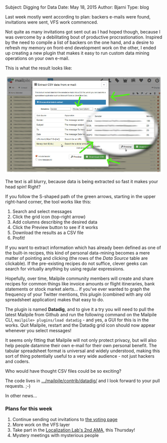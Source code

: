 Subject: Digging for Data
Date: May 18, 2015
Author: Bjarni
Type: blog

Last week mostly went according to plan: backers e-mails were found,
invitations were sent, VFS work commenced.

Not quite as many invitations got sent out as I had hoped though,
because I was overcome by a debilitating bout of productive
procrastionation. Inspired by the need to compile a list of backers on
the one hand, and a desire to refresh my memory on front-end development
work on the other, I ended up creating a new plugin that makes it easy
to run custom data mining operations on your own e-mail.

This is what the result looks like:

<img src="/files/2015-05-Datadig-Demo.jpg" border="0">

The text is all blurry, because data is being extracted so fast it
makes your head spin! Right?

If you follow the S-shaped path of the green arrows, starting in the
upper right-hand corner, the tool works like this:

1. Search and select messages
2. Click the grid icon (top-right arrow)
3. Add columns describing the desired data
4. Click the Preview button to see if it works
5. Download the results as a CSV file
6. Profit!

If you want to extract information which has already been defined as one
of the built-in recipes, this kind of personal data-mining becomes a
mere matter of pointing and clicking (the rows of the *Data Source*
table are clickable). If the pre-existing recipes do not suffice, clever
geeks can search for virtually anything by using regular expressions.

Hopefully, over time, Mailpile community members will create and share
recipes for common things like invoice amounts or flight itineraries,
bank statements or stock market alerts... if you've ever wanted to graph
the frequency of your Twitter mentions, this plugin (combined with any
old spreadsheet application) makes that easy to do.

The plugin is named **Datadig**, and to give it a try you will need to
pull the latest Mailpile from Github and run the following command on
the Mailpile CLI, `mailpile> plugins/load datadig` - and yes, a GUI for
this is in the works.  Quit Mailpile, restart and the Datadig grid icon
should now appear whenever you select messages!

It seems only fitting that Mailpile will not only protect privacy, but
will also help people datamine their own e-mail for their own personal
benefit. The tabular spreadsheet format is universal and widely
understood, making this sort of thing potentially useful to a very wide
audience - not just hackers and coders.

Who would have thought CSV files could be so exciting?

The code lives in [.../mailpile/contrib/datadig/](https://github.com/mailpile/Mailpile/tree/master/mailpile/contrib/datadig)
and I look forward to your pull requests. ;-)

In other news...


### Plans for this week

1. Continue sending out invitations to [the voting page](/roadmap/)
2. More work on the VFS layer
3. Take part in the [Localization Lab's 2nd
   AMA](https://twitter.com/L10nLab/status/597827047654842369),
   this Thursday!
4. Mystery meetings with mysterious people

